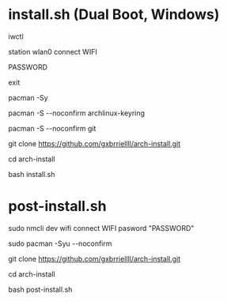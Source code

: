 # install.sh (Dual Boot, Windows)

iwctl

station wlan0 connect WIFI

PASSWORD

exit

pacman -Sy

pacman -S --noconfirm archlinux-keyring 

pacman -S --noconfirm git

git clone https://github.com/gxbrriellll/arch-install.git

cd arch-install

bash install.sh

# post-install.sh

sudo nmcli dev wifi connect WIFI pasword "PASSWORD"

sudo pacman -Syu --noconfirm

git clone https://github.com/gxbrriellll/arch-install.git

cd arch-install

bash post-install.sh
